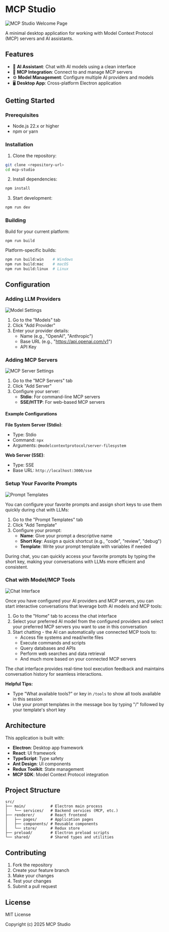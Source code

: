 # MCP Studio

![MCP Studio Welcome Page](main.png)

A minimal desktop application for working with Model Context Protocol (MCP) servers and AI assistants.

## Features

- 🤖 **AI Assistant**: Chat with AI models using a clean interface
- 🔧 **MCP Integration**: Connect to and manage MCP servers
- ⚙️ **Model Management**: Configure multiple AI providers and models
- 🖥️ **Desktop App**: Cross-platform Electron application

## Getting Started

### Prerequisites

- Node.js 22.x or higher
- npm or yarn

### Installation

1. Clone the repository:

```bash
git clone <repository-url>
cd mcp-studio
```

2. Install dependencies:

```bash
npm install
```

3. Start development:

```bash
npm run dev
```

### Building

Build for your current platform:

```bash
npm run build
```

Platform-specific builds:

```bash
npm run build:win    # Windows
npm run build:mac    # macOS
npm run build:linux  # Linux
```

## Configuration

### Adding LLM Providers

![Model Settings](modelsetting.png)

1. Go to the "Models" tab
2. Click "Add Provider"
3. Enter your provider details:
   - Name (e.g., "OpenAI", "Anthropic")
   - Base URL (e.g., "https://api.openai.com/v1")
   - API Key

### Adding MCP Servers

![MCP Server Settings](mcpserver.png)

1. Go to the "MCP Servers" tab
2. Click "Add Server"
3. Configure your server:
   - **Stdio**: For command-line MCP servers
   - **SSE/HTTP**: For web-based MCP servers

#### Example Configurations

**File System Server (Stdio)**:

- Type: Stdio
- Command: `npx`
- Arguments: `@modelcontextprotocol/server-filesystem`

**Web Server (SSE)**:

- Type: SSE
- Base URL: `http://localhost:3000/sse`

### Setup Your Favorite Prompts

![Prompt Templates](myprompt.png)

You can configure your favorite prompts and assign short keys to use them quickly during chat with LLMs:

1. Go to the "Prompt Templates" tab
2. Click "Add Template" 
3. Configure your prompt:
   - **Name**: Give your prompt a descriptive name
   - **Short Key**: Assign a quick shortcut (e.g., "code", "review", "debug")
   - **Template**: Write your prompt template with variables if needed

During chat, you can quickly access your favorite prompts by typing the short key, making your conversations with LLMs more efficient and consistent.

### Chat with Model/MCP Tools

![Chat Interface](chat.png)

Once you have configured your AI providers and MCP servers, you can start interactive conversations that leverage both AI models and MCP tools:

1. Go to the "Home" tab to access the chat interface
2. Select your preferred AI model from the configured providers and select your preferred MCP servers you want to use in this conversation
3. Start chatting - the AI can automatically use connected MCP tools to:
   - Access file systems and read/write files
   - Execute commands and scripts
   - Query databases and APIs
   - Perform web searches and data retrieval
   - And much more based on your connected MCP servers

The chat interface provides real-time tool execution feedback and maintains conversation history for seamless interactions.

**Helpful Tips:**
- Type "What available tools?" or key in `/tools` to show all tools available in this session
- Use your prompt templates in the message box by typing "/" followed by your template's short key

## Architecture

This application is built with:

- **Electron**: Desktop app framework
- **React**: UI framework
- **TypeScript**: Type safety
- **Ant Design**: UI components
- **Redux Toolkit**: State management
- **MCP SDK**: Model Context Protocol integration

## Project Structure

```
src/
├── main/           # Electron main process
│   └── services/   # Backend services (MCP, etc.)
├── renderer/       # React frontend
│   ├── pages/      # Application pages
│   ├── components/ # Reusable components
│   └── store/      # Redux store
├── preload/        # Electron preload scripts
└── shared/         # Shared types and utilities
```

## Contributing

1. Fork the repository
2. Create your feature branch
3. Make your changes
4. Test your changes
5. Submit a pull request

## License

MIT License

Copyright (c) 2025 MCP Studio